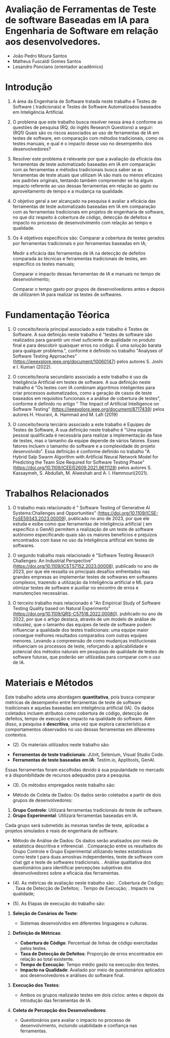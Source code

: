 # Avaliação de Ferramentas de Teste de software Baseadas em IA para Engenharia de Software em relação aos desenvolvedores.

* João Pedro Moura Santos
* Matheus Fuscaldi Gomes Santos
* Lesandro Ponciano (orientador acadêmico)

# Introdução

1. A área da Engenharia de Software tratada neste trabalho é Testes de Software ( tradicionais) e Testes de Software Automatizados baseados em Inteligência Artificial.

2. O problema que este trabalho busca resolver nessa área é conforme as questões de pesquisa (RQ, do inglês Research Questions) a seguir: (RQ1) Quais são os riscos associados ao uso de ferramentas de IA em testes de software, em comparação com métodos tradicionais, como os testes manuais, e qual é o impacto desse uso no desempenho dos desenvolvedores?

3. Resolver este problema é relevante por que a avaliação da eficácia das ferramentas de teste automatizado baseadas em IA em comparação com as ferramentas e métodos tradicionais busca saber se as ferramentas de teste atuais que utilizam IA são mais ou menos eficazes aos padrões originais, tentando também compreender se há algum impacto referente ao uso dessas ferramentas em relação ao gasto ou aproveitamento de tempo e a mudança na qualidade. 

4. O objetivo geral a ser alcançado na pesquisa é avaliar a eficácia das ferramentas de teste automatizado baseadas em IA em comparação com as ferramentas tradicionais em projetos de engenharia de software, no que diz respeito à cobertura de código, detecção de defeitos e impacto no processo de desenvolvimento com relação ao tempo e qualidade.

5. Os 4 objetivos específicos são: Comparar a cobertura de testes gerados por ferramentas tradicionais e por ferramentas baseadas em IA;
   
    Medir a eficácia das ferramentas de IA na detecção de defeitos comparada às técnicas e ferramentas tradicionais de testes, em específico os testes manuais;

    Comparar o impacto dessas ferramentas de IA e manuais no tempo de desenvolvimento;

    Comparar o tempo gasto por grupos de desenvolvedores antes e depois de utilizarem IA para realizar os testes de softwares.

# Fundamentação Téorica


1. O conceito/teoria principal associado a este trabalho é Testes de Software. A sua definição neste trabalho é "testes de software são realizados para garantir um nível suficiente de qualidade no produto final e para descobrir quaisquer erros no código. É uma solução barata para qualquer problema.", conforme é definido no trabalho "Analyses of Software Testing Approaches" (https://ieeexplore.ieee.org/document/10060147) pelos autores S. Joshi e I. Kumari (2022).
    
2. O conceito/teoria secundário associado a este trabalho é uso da Inteligência Artificial em testes de software. A sua definição neste trabalho é "Os testes com IA combinam algoritmos inteligentes para criar processos automatizados, como a geração de casos de teste baseados em requisitos funcionais e a análise de cobertura de testes", conforme é definido no artigo " The Impact of Artificial Intelligence on Software Testing" (https://ieeexplore.ieee.org/document/8717439) pelos autores H. Hourani, A. Hammad and M. Lafi (2019)
   
3. O conceito/teoria terciário associado a este trabalho é Equipes de Testes de Software, A sua definição neste trabalho é "Uma equipe pessoal qualificada é necessária para realizar a implementação da fase de testes, mas o tamanho da equipe depende de vários fatores. Esses fatores incluem o tamanho do software e a complexidade do projeto desenvolvido". Essa definição é conforme definido no trabalho "A Hybrid Salp Swarm Algorithm with Artificial Neural Network Model for Predicting the Team Size Required for Software Testing Phase" (https://doi.org/10.1109/ICEEI52609.2021.9611128) pelos autores S. Kassaymeh, S. Abdullah, M. Alweshah and A. I. Hammouri(2021).



# Trabalhos Relacionados

1. O trabalho mais relacionado é " Software Testing of Generative AI Systems:Challenges and Opportunities" (https://doi.org/10.1109/ICSE-FoSE59343.2023.00009), publicado no ano de 2023, por que ele estuda e exibe como que ferramentas de inteligência artificial ( em específico o GenAl) permitem a realização de um teste de software autônomo especificando quais são os maiores benefícios e prejuízos encontrados com base no uso da Inteligência artificial em testes de softwares.

3. O segundo trabalho mais relacionado é "Software Testing Research Challenges: An Industrial Perspective" (https://doi.org/10.1109/ICST57152.2023.00008), publicado no ano de 2023, por que ele ressalta os principais desafios enfrentados nas grandes empresas ao implementar testes de softwares em softwares complexos, trazendo a utilização da Inteligência artificial e ML para otimizar testes de software e auxiliar no encontro de erros e manutenções necessárias.

4. O terceiro trabalho mais relacionado é "An Empirical Study of Software Testing Quality based on Natural Experiments" (https://doi.org/10.1109/QRS-C57518.2022.00080), publicado no ano de 2022,  por que o artigo destaca, através de um modelo de análise de robustez, que o tamanho das equipes de teste de software podem influenciar a qualidade dos testes tradicionais: uma equipe maior consegue melhores resultados comparados com outras equipes menores. Levando a compreensão de como mudanças institucionais influenciam os processos de teste, reforçando a aplicabilidade e potencial dos métodos naturais em pesquisas de qualidade de testes de software futuras, que poderão ser utilizadas para comparar com o uso de IA.

   
# Materiais e Métodos

Este trabalho adota uma abordagem **quantitativa**, pois busca comparar métricas de desempenho entre ferramentas de teste de software tradicionais e aquelas baseadas em inteligência artificial (IA). Os dados coletados incluem atributos como cobertura de código, detecção de defeitos, tempo de execução e impacto na qualidade do software. Além disso, a pesquisa é **descritiva**, uma vez que explora características e comportamentos observados no uso dessas ferramentas em diferentes contextos.


* (2). Os materiais utilizados neste trabalho são:

- **Ferramentas de teste tradicionais**: JUnit, Selenium, Visual Studio Code.
- **Ferramentas de teste baseadas em IA**: Testim.io, Applitools, GenAI.

Essas ferramentas foram escolhidas devido à sua popularidade no mercado e à disponibilidade de recursos adequados para a pesquisa.

* (3). Os métodos empregados neste trabalho são:

- Método de Coleta de Dados:
Os dados serão coletados a partir de dois grupos de desenvolvedores: 

1. **Grupo Controle**: Utilizará ferramentas tradicionais de teste de software.
2. **Grupo Experimental**: Utilizará ferramentas baseadas em IA.

Cada grupo será submetido às mesmas tarefas de teste, aplicadas a projetos simulados e reais de engenharia de software. 


- Método de Análise de Dados:
Os dados serão analisados por meio de estatística descritiva e inferencial:
. Comparação entre os resultados do Grupo Controle e Grupo Experimental utilizando testes estatísticos como teste t para duas amostras independentes, teste de software com chat gpt e teste de softwares tradicionais.
. Análise qualitativa dos questionários para identificar percepções subjetivas dos desenvolvedores sobre a eficácia das ferramentas.


* (4). As métricas de avaliação neste trabalho são:
 . Cobertura de Código;
 . Taxa de Detecção de Defeitos;
 . Tempo de Execução;
 . Impacto na qualidade;

* (5). As Etapas de execução do trabalho são:
     

1. **Seleção de Cenários de Teste**:
   
   - Sistemas desenvolvidos em diferentes linguagens e culturas.

2. **Definição de Métricas**:
   - **Cobertura de Código**: Percentual de linhas de código exercitadas pelos testes.
   - **Taxa de Detecção de Defeitos**: Proporção de erros encontrados em relação ao total existente.
   - **Tempo de Execução**: Tempo médio gasto na execução dos testes.
   - **Impacto na Qualidade**: Avaliado por meio de questionários aplicados aos desenvolvedores e análises do software final.

3. **Execução dos Testes**:
   - Ambos os grupos realizarão testes em dois ciclos: antes e depois da introdução das ferramentas de IA.

4. **Coleta de Percepção dos Desenvolvedores**:
   - Questionários para avaliar o impacto no processo de desenvolvimento, incluindo usabilidade e confiança nas ferramentas.
 

###



